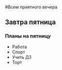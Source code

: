 #Всем приятного вечера
## Завтра пятница
### **Планы на пятницу**

* Работа
* Спорт
* Учить ДЗ
* Торт
